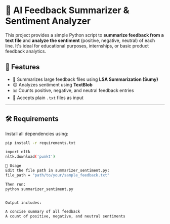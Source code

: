 # 🧠 AI Feedback Summarizer & Sentiment Analyzer

This project provides a simple Python script to **summarize feedback from a text file** and **analyze the sentiment** (positive, negative, neutral) of each line. It's ideal for educational purposes, internships, or basic product feedback analytics.

## 🚀 Features

- 📄 Summarizes large feedback files using **LSA Summarization (Sumy)**
- 😊 Analyzes sentiment using **TextBlob**
- 📊 Counts positive, negative, and neutral feedback entries
- 💬 Accepts plain `.txt` files as input

---

## 🛠️ Requirements

Install all dependencies using:

```bash
pip install -r requirements.txt

import nltk
nltk.download('punkt')

📌 Usage
Edit the file path in summarizer_sentiment.py:
file_path = "path/to/your/sample_feedback.txt"

Then run:
python summarizer_sentiment.py


Output includes:

A concise summary of all feedback
A count of positive, negative, and neutral sentiments
